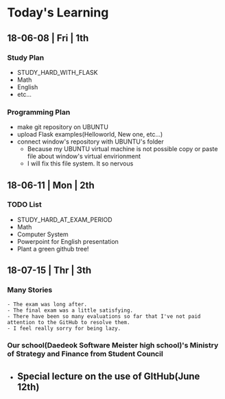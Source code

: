 # Today's Learning
## 18-06-08 | Fri | 1th
### Study Plan
- STUDY_HARD_WITH_FLASK
- Math
- English
- etc...

### Programming Plan
- make git repository on UBUNTU
- upload Flask examples(Helloworld, New one, etc...)
- connect window's repository with UBUNTU's folder
    - Because my UBUNTU virtual machine is not possible copy or paste file about window's virtual envirionment
    - I will fix this file system. It so nervous
    
## 18-06-11 | Mon | 2th
### TODO List
- STUDY_HARD_AT_EXAM_PERIOD
- Math
- Computer System
- Powerpoint for English presentation
- Plant a green github tree!

## 18-07-15 | Thr | 3th
### Many Stories
    - The exam was long after.
    - The final exam was a little satisfying.
    - There have been so many evaluations so far that I've not paid attention to the GitHub to resolve them.
    - I feel really sorry for being lazy.
    
### Our school(Daedeok Software Meister high school)'s Ministry of Strategy and Finance from Student Council
- Special lecture on the use of GItHub(June 12th)
    - 